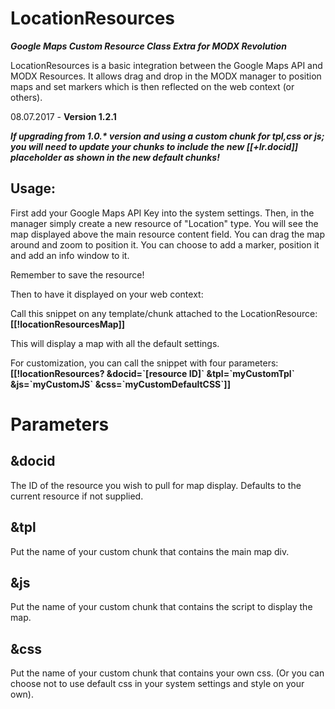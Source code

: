 LocationResources
=================
***Google Maps Custom Resource Class Extra for MODX Revolution***


LocationResources is a basic integration between the Google Maps API and MODX Resources.
It allows drag and drop in the MODX manager to position maps and set markers which is then reflected on the web context (or others).

08.07.2017 - **Version 1.2.1**

***If upgrading from 1.0.\* version and using a custom chunk for tpl,css or js; you will need to update your chunks to include the new [[+lr.docid]] placeholder as shown in the new default chunks!***

Usage:
------
First add your Google Maps API Key into the system settings.
Then, in the manager simply create a new resource of "Location" type.
You will see the map displayed above the main resource content field.
You can drag the map around and zoom to position it. 
You can choose to add a marker, position it and add an info window to it.

Remember to save the resource!

Then to have it displayed on your web context:

Call this snippet on any template/chunk attached to the LocationResource: 
**[[!locationResourcesMap]]**

This will display a map with all the default settings.

For customization, you can call the snippet with four parameters:
**[[!locationResources? &docid=\`[resource ID]\` &tpl=\`myCustomTpl\` &js=\`myCustomJS\` &css=\`myCustomDefaultCSS\`]]**


Parameters
==========

&docid
------
The ID of the resource you wish to pull for map display. Defaults to the current resource if not supplied.

&tpl 
----
Put the name of your custom chunk that contains the main map div.

&js
---
Put the name of your custom chunk that contains the script to display the map.

&css
----
Put the name of your custom chunk that contains your own css. (Or you can choose not to use default css in your system settings and style on your own).
